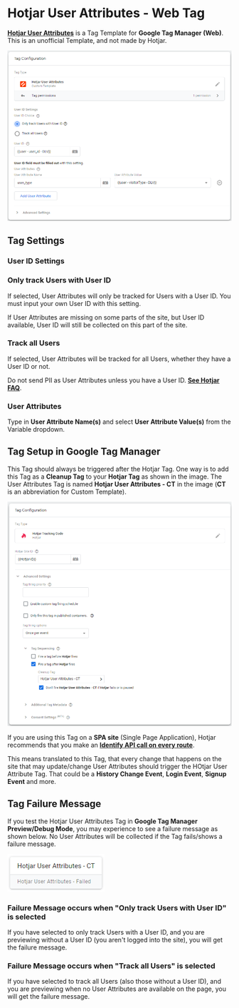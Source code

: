 # Hotjar User Attributes - Web Tag
[**Hotjar User Attributes**](https://help.hotjar.com/hc/en-us/articles/4402892526487-What-are-User-Attributes-) is a Tag Template for **Google Tag Manager (Web)**. This is an unofficial Template, and not made by Hotjar.

![Hotjar User Attributes Tag](https://github.com/gtm-templates-knowit-experience/gtm-hotjar-user-attributes/blob/main/images/hotjar-user-attributes-tag.png)

## Tag Settings
### User ID Settings
### Only track Users with User ID
If selected, User Attributes will only be tracked for Users with a User ID. You must input your own User ID with this setting.

If User Attributes are missing on some parts of the site, but User ID available, User ID will still be collected on this part of the site.

### Track all Users
If selected, User Attributes will be tracked for all Users, whether they have a User ID or not.

Do not send PII as User Attributes unless you have a User ID. [**See Hotjar FAQ**](https://help.hotjar.com/hc/en-us/articles/360061197694-User-Attributes-FAQs#sent_pii).

### User Attributes
Type in **User Attribute Name(s)** and select **User Attribute Value(s)** from the Variable dropdown.

## Tag Setup in Google Tag Manager
This Tag should always be triggered after the Hotjar Tag. One way is to add this Tag as a **Cleanup Tag** to your **Hotjar Tag** as shown in the image. The User Attributes Tag is named **Hotjar User Attributes - CT** in the image (**CT** is an abbreviation for Custom Template).

![Hotjar Tag with Hotjar User Attributes Tag as Cleanup Tag](https://github.com/gtm-templates-knowit-experience/gtm-hotjar-user-attributes/blob/main/images/hotjar-tag-with-hotjar-user-attributes-cleanup-tag.png)

If you are using this Tag on a **SPA site** (Single Page Application), Hotjar recommends that you make an [**Identify API call on every route**](https://help.hotjar.com/hc/en-us/articles/360061197694-User-Attributes-FAQs#FAQ_3).

This means translated to this Tag, that every change that happens on the site that may update/change User Attributes should trigger the HOtjar User Attribute Tag. That could be a **History Change Event**, **Login Event**, **Signup Event** and more.

## Tag Failure Message
If you test the Hotjar User Attributes Tag in **Google Tag Manager Preview/Debug Mode**, you may experience to see a failure message as shown below. No User Attributes will be collected if the Tag fails/shows a failure message.

![Hotjar User Attributes Tag Failure](https://github.com/gtm-templates-knowit-experience/gtm-hotjar-user-attributes/blob/main/images/hotjar-user-attributes-tag-failed.png)

### Failure Message occurs when "Only track Users with User ID" is selected
If you have selected to only track Users with a User ID, and you are previewing without a User ID (you aren't logged into the site), you will get the failure message.

### Failure Message occurs when "Track all Users" is selected
If you have selected to track all Users (also those without a User ID), and you are previewing when no User Attributes are available on the page, you will get the failure message.
